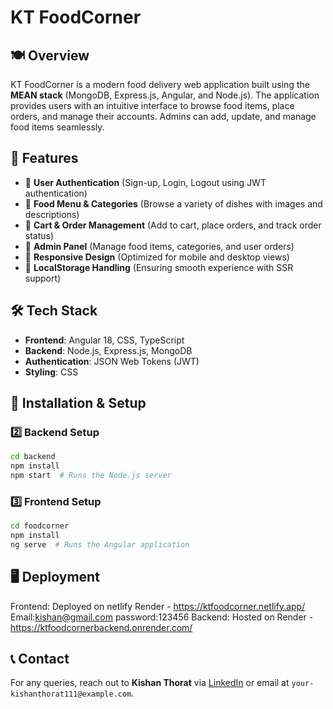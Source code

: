 # KT FoodCorner

## 🍽️ Overview
KT FoodCorner is a modern food delivery web application built using the **MEAN stack** (MongoDB, Express.js, Angular, and Node.js). The application provides users with an intuitive interface to browse food items, place orders, and manage their accounts. Admins can add, update, and manage food items seamlessly.

## 🚀 Features
- 🔹 **User Authentication** (Sign-up, Login, Logout using JWT authentication)
- 🔹 **Food Menu & Categories** (Browse a variety of dishes with images and descriptions)
- 🔹 **Cart & Order Management** (Add to cart, place orders, and track order status)
- 🔹 **Admin Panel** (Manage food items, categories, and user orders)
- 🔹 **Responsive Design** (Optimized for mobile and desktop views)
- 🔹 **LocalStorage Handling** (Ensuring smooth experience with SSR support)

## 🛠️ Tech Stack
- **Frontend**: Angular 18, CSS, TypeScript
- **Backend**: Node.js, Express.js, MongoDB
- **Authentication**: JSON Web Tokens (JWT)
- **Styling**: CSS

## 🔧 Installation & Setup
### 2️⃣ Backend Setup
```sh
cd backend
npm install
npm start  # Runs the Node.js server
```
### 3️⃣ Frontend Setup
```sh
cd foodcorner
npm install
ng serve  # Runs the Angular application
```
## 🖥️ Deployment

Frontend: Deployed on netlify Render - https://ktfoodcorner.netlify.app/
Email:kishan@gmail.com
password:123456
Backend: Hosted on Render - https://ktfoodcornerbackend.onrender.com/


## 📞 Contact
For any queries, reach out to **Kishan Thorat** via [LinkedIn](https://linkedin.com/in/kishanthorat) or email at `your-kishanthorat111@example.com`.

